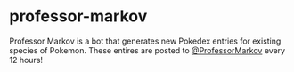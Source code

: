 # professor-markov 
   Professor Markov is a bot that generates new Pokedex entries for existing species of Pokemon. 
   These entires are posted to [@ProfessorMarkov](https://twitter.com/ProfessorMarkov) every 12 hours!
